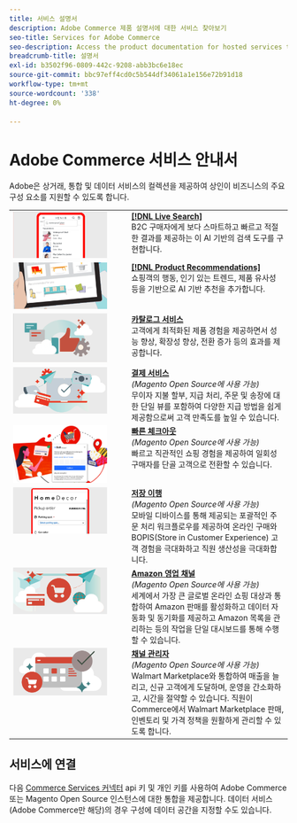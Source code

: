```yaml
---
title: 서비스 설명서
description: Adobe Commerce 제품 설명서에 대한 서비스 찾아보기
seo-title: Services for Adobe Commerce
seo-description: Access the product documentation for hosted services that help Adobe Commerce and Magento Open Source merchants support key components of their business.
breadcrumb-title: 설명서
exl-id: b3502f96-0809-442c-9208-abb3bc6e18ec
source-git-commit: bbc97eff4cd0c5b544df34061a1e156e72b91d18
workflow-type: tm+mt
source-wordcount: '338'
ht-degree: 0%

---
```


# Adobe Commerce 서비스 안내서

Adobe은 상거래, 통합 및 데이터 서비스의 컬렉션을 제공하여 상인이 비즈니스의 주요 구성 요소를 지원할 수 있도록 합니다.

<table>
<tr>
  <td valign="top" width="200">
      <img alt="[!DNL Live Search]" src="assets/live-search.png" width="170px"/></td>
   <td valign="top"><a href="https://experienceleague.adobe.com/docs/commerce-merchant-services/live-search/overview.html"><strong>[!DNL Live Search]</strong></a>  
    <div>B2C 구매자에게 보다 스마트하고 빠르고 적절한 결과를 제공하는 이 AI 기반의 검색 도구를 구현합니다.</div>
  </td>
   </tr>
<tr>
   <td valign="top" width="200">
       <img alt="[!UICONTROL Product Recommendations]" src="assets/product-recs.png" width="170px"/></td>
   <td valign="top">
   <a href="https://experienceleague.adobe.com/docs/commerce-merchant-services/product-recommendations/overview.html"><strong>[!DNL Product Recommendations]</strong></a>
    <div>쇼핑객의 행동, 인기 있는 트렌드, 제품 유사성 등을 기반으로 AI 기반 추천을 추가합니다.</div>
  </td>
   </tr>
<tr>
    <td valign="top" width="200px">
       <img alt="카탈로그 서비스" src="assets/catalog-service.png" width="170px"></td>
   <td valign="top"><a href="https://experienceleague.adobe.com/docs/commerce-merchant-services/catalog-service/guide-overview.html"> <strong>카탈로그 서비스</strong></a> <br>
    <div>고객에게 최적화된 제품 경험을 제공하면서 성능 향상, 확장성 향상, 전환 증가 등의 효과를 제공합니다.</div>
  </td>
   </tr>
<tr>
  <td valign="top" width="200px">
    <img alt="결제 서비스" src="assets/payment-services.png" width="170px"/></td>
   <td valign="top"><a href="https://experienceleague.adobe.com/docs/commerce-merchant-services/payment-services/guide-overview.html"><strong>결제 서비스</strong></a>  <br><em>(Magento Open Source에 사용 가능)</em>
    <div>무이자 지불 할부, 지급 처리, 주문 및 송장에 대한 단일 뷰를 포함하여 다양한 지급 방법을 쉽게 제공함으로써 고객 만족도를 높일 수 있습니다.</div>
  </td>
    </tr>
<tr>
  <td valign="top" width="200px">
    <img alt="빠른 체크아웃" src="assets/quick-checkout.png" width="170px"/></td>
   <td valign="top"><a href="https://experienceleague.adobe.com/docs/commerce-merchant-services/quick-checkout/overview.html"><strong>빠른 체크아웃</strong></a>  <br><em>(Magento Open Source에 사용 가능)</em>
    <div>빠르고 직관적인 쇼핑 경험을 제공하여 일회성 구매자를 단골 고객으로 전환할 수 있습니다.</div>
  </td>
    </tr>
<tr>
    <td valign="top">
       <img alt="저장 이행" src="assets/store-fulfillment-landing-graphic.png" width="170px"/></td>
   <td valign="top"><a href="https://experienceleague.adobe.com/docs/commerce-merchant-services/store-fulfillment/guide-overview.html"> <strong>저장 이행</strong></a> <br><em>(Magento Open Source에 사용 가능)</em>
    <div>모바일 디바이스를 통해 제공되는 포괄적인 주문 처리 워크플로우를 제공하여 온라인 구매와 BOPIS(Store in Customer Experience) 고객 경험을 극대화하고 직원 생산성을 극대화합니다.</div>
  </td>
   </tr>
<tr>
    <td valign="top" width="200px">
       <img alt="Amazon Sales Channel" src="assets/amazon-channel.png" width="170px"></td>
   <td valign="top"><a href="https://experienceleague.adobe.com/docs/commerce-channels/amazon/guide-overview.html"> <strong>Amazon 영업 채널</strong></a> <br><em>(Magento Open Source에 사용 가능)</em>
    <div>세계에서 가장 큰 글로벌 온라인 쇼핑 대상과 통합하여 Amazon 판매를 활성화하고 데이터 자동화 및 동기화를 제공하고 Amazon 목록을 관리하는 등의 작업을 단일 대시보드를 통해 수행할 수 있습니다.</div>
  </td>
   </tr>
<tr>
    <td valign="top">
       <img alt="[!DNL Channel Manager]" src="assets/channel-manager.png" width="170px"></td>
   <td valign="top"><a href="https://experienceleague.adobe.com/docs/commerce-channels/channel-manager/guide-overview.html"> <strong>채널 관리자</strong></a> <br><em>(Magento Open Source에 사용 가능)</em>
    <div>Walmart Marketplace와 통합하여 매출을 늘리고, 신규 고객에게 도달하며, 운영을 간소화하고, 시간을 절약할 수 있습니다. 직원이 Commerce에서 Walmart Marketplace 판매, 인벤토리 및 가격 정책을 원활하게 관리할 수 있도록 합니다.</div>
  </td>
   </tr>
</table>

## 서비스에 연결

다음 [Commerce Services 커넥터](saas.md) api 키 및 개인 키를 사용하여 Adobe Commerce 또는 Magento Open Source 인스턴스에 대한 통합을 제공합니다. 데이터 서비스(Adobe Commerce만 해당)의 경우 구성에 데이터 공간을 지정할 수도 있습니다.
